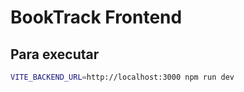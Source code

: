 # BookTrack Frontend

## Para executar

```bash
VITE_BACKEND_URL=http://localhost:3000 npm run dev
```
